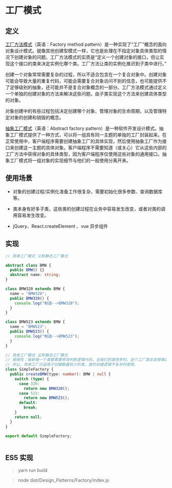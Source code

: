 # 工厂模式

## 定义

[工厂方法模式](https://zh.wikipedia.org/wiki/%E5%B7%A5%E5%8E%82%E6%96%B9%E6%B3%95)（英语：Factory method pattern）是一种实现了“工厂”概念的面向对象设计模式。就像其他创建型模式一样，它也是处理在不指定对象具体类型的情况下创建对象的问题。工厂方法模式的实质是“定义一个创建对象的接口，但让实现这个接口的类来决定实例化哪个类。工厂方法让类的实例化推迟到子类中进行。”

创建一个对象常常需要复杂的过程，所以不适合包含在一个复合对象中。创建对象可能会导致大量的重复代码，可能会需要复合对象访问不到的信息，也可能提供不了足够级别的抽象，还可能并不是复合对象概念的一部分。工厂方法模式通过定义一个单独的创建对象的方法来解决这些问题。由子类实现这个方法来创建具体类型的对象。

对象创建中的有些过程包括决定创建哪个对象、管理对象的生命周期，以及管理特定对象的创建和销毁的概念。

[抽象工厂模式](https://zh.wikipedia.org/wiki/%E6%8A%BD%E8%B1%A1%E5%B7%A5%E5%8E%82)（英语：Abstract factory pattern）是一种软件开发设计模式。抽象工厂模式提供了一种方式，可以将一组具有同一主题的单独的工厂封装起来。在正常使用中，客户端程序需要创建抽象工厂的具体实现，然后使用抽象工厂作为接口来创建这一主题的具体对象。客户端程序不需要知道（或关心）它从这些内部的工厂方法中获得对象的具体类型，因为客户端程序仅使用这些对象的通用接口。抽象工厂模式将一组对象的实现细节与他们的一般使用分离开来。

## 使用场景

- 对象的创建过程/实例化准备工作很复杂，需要初始化很多参数、查询数据库等。

- 类本身有好多子类，这些类的创建过程在业务中容易发生改变，或者对类的调用容易发生改变。

- jQuery、React.createElement 、vue 异步组件

## 实现

```ts
// 简单工厂模式 又称静态工厂模式

abstract class BMW {
  public BMW() {}
  abstract name: string;
}

class BMW320 extends BMW {
  name = "BMW320";
  public BMW320() {
    console.log("制造-->BMW320");
  }
}

class BMW523 extends BMW {
  name = "BMW523";
  public BMW523() {
    console.log("制造-->BMW523");
  }
}

// 简单工厂模式 又称静态工厂模式
// 局限性：每新增一个类都需要修改判断逻辑代码。当我们的类很多时，这个工厂类会变得难以维护函数。
// 所以，简单工厂只适用于创建数量较少的类，类的创建逻辑不复杂时使用。
class SimpleFactory {
  public createBMW(type: number): BMW | null {
    switch (type) {
      case 320:
        return new BMW320();
      case 523:
        return new BMW523();
      default:
        break;
    }
    return null;
  }
}

export default SimpleFactory;
```

```ts

```

## ES5 实现

> yarn run build

> node dist/Design_Patterns/Factory/index.js
